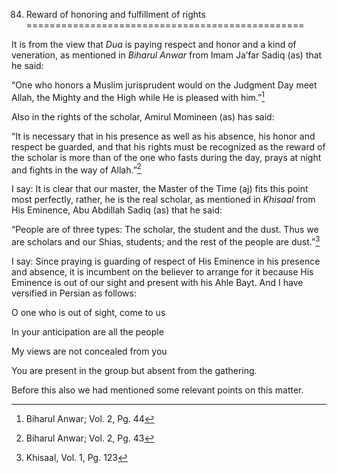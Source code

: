 84. Reward of honoring and fulfillment of rights
================================================

It is from the view that *Dua* is paying respect and honor and a kind of
veneration, as mentioned in *Biharul Anwar* from Imam Ja’far Sadiq (as)
that he said:

“One who honors a Muslim jurisprudent would on the Judgment Day meet
Allah, the Mighty and the High while He is pleased with him.”[^1]

Also in the rights of the scholar, Amirul Momineen (as) has said:

“It is necessary that in his presence as well as his absence, his honor
and respect be guarded, and that his rights must be recognized as the
reward of the scholar is more than of the one who fasts during the day,
prays at night and fights in the way of Allah.”[^2]

I say: It is clear that our master, the Master of the Time (aj) fits
this point most perfectly, rather, he is the real scholar, as mentioned
in *Khisaal* from His Eminence, Abu Abdillah Sadiq (as) that he said:

“People are of three types: The scholar, the student and the dust. Thus
we are scholars and our Shias, students; and the rest of the people are
dust.”[^3]

I say: Since praying is guarding of respect of His Eminence in his
presence and absence, it is incumbent on the believer to arrange for it
because His Eminence is out of our sight and present with his Ahle Bayt.
And I have versified in Persian as follows:

O one who is out of sight, come to us

In your anticipation are all the people

My views are not concealed from you

You are present in the group but absent from the gathering.

Before this also we had mentioned some relevant points on this matter.

[^1]: Biharul Anwar; Vol. 2, Pg. 44

[^2]: Biharul Anwar; Vol. 2, Pg. 43

[^3]: Khisaal, Vol. 1, Pg. 123


